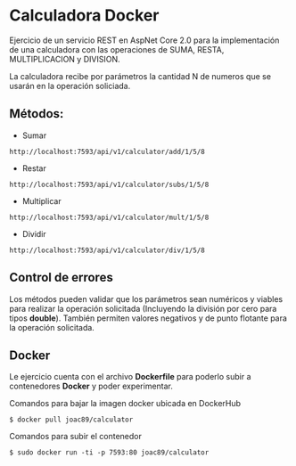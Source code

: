 # Calculadora Docker

Ejercicio de un servicio REST en AspNet Core 2.0 para la implementación de una calculadora con las operaciones de SUMA, RESTA, MULTIPLICACION y DIVISION.

La calculadora recibe por parámetros la cantidad N de numeros que se usarán en la operación soliciada. 

## Métodos:
* Sumar
```
http://localhost:7593/api/v1/calculator/add/1/5/8
```
* Restar
```
http://localhost:7593/api/v1/calculator/subs/1/5/8
```
* Multiplicar
```
http://localhost:7593/api/v1/calculator/mult/1/5/8
```
* Dividir
```
http://localhost:7593/api/v1/calculator/div/1/5/8
```

## Control de errores
Los métodos pueden validar que los parámetros sean numéricos y viables para realizar la operación solicitada (Incluyendo la división por cero para tipos **double**).
También permiten valores negativos y de punto flotante para la operación solicitada.

## Docker
Le ejercicio cuenta con el archivo **Dockerfile** para poderlo subir a contenedores **Docker** y poder experimentar.

Comandos para bajar la imagen docker ubicada en DockerHub
```
$ docker pull joac89/calculator
```

Comandos para subir el contenedor
```
$ sudo docker run -ti -p 7593:80 joac89/calculator
```

